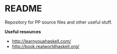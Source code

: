 # README

Repository for PP source files and other useful stuff.

**Useful resources**

 - http://learnyouahaskell.com/
 - http://book.realworldhaskell.org/

